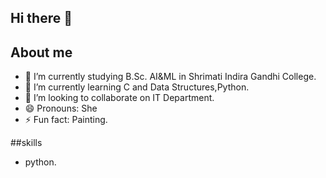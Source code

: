 ## Hi there 👋

## About me

- 🔭 I’m currently studying B.Sc. AI&ML in Shrimati Indira Gandhi College.
- 🌱 I’m currently learning C and Data Structures,Python.
- 👯 I’m looking to collaborate on IT Department. 
- 😄 Pronouns: She
- ⚡ Fun fact: Painting. 

##skills
- python.
